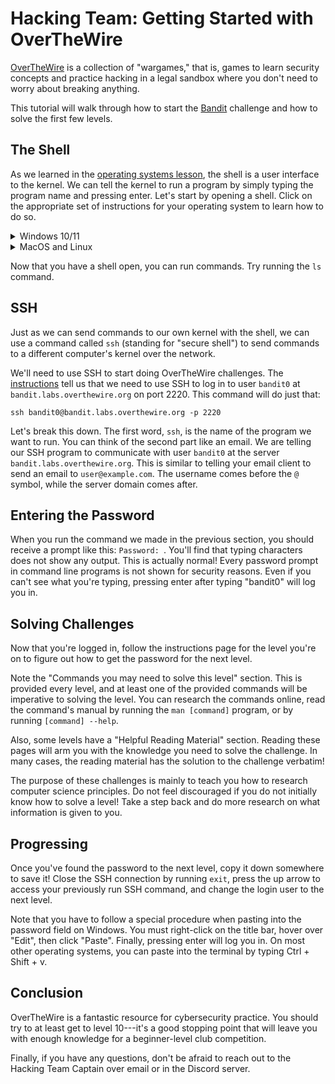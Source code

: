 <main>

# Hacking Team: Getting Started with OverTheWire

[OverTheWire](https://overthewire.org/) is a collection of
"wargames," that is, games to learn security concepts and
practice hacking in a legal sandbox where you don't need to
worry about breaking anything.

This tutorial will walk through how to start the
[Bandit](https://overthewire.org/wargames/bandit) challenge
and how to solve the first few levels.

## The Shell

As we learned in the [operating systems
lesson](../hacking-team-operating-systems), the shell is a
user interface to the kernel. We can tell the kernel to run
a program by simply typing the program name and pressing
enter. Let's start by opening a shell. Click on the
appropriate set of instructions for your operating system to
learn how to do so.

<details>
<summary>Windows 10/11</summary>
Press the Windows button, type "powershell", and press
enter. You should see a window open with a blue background
and white prompt.
</details>

<details>
<summary>MacOS and Linux</summary>
Press Ctrl + Alt + t to open a terminal, or search for a
terminal application and launch it. The appearance will vary
depending on your distribution, but it usually has a dark
background and a lighter prompt.
</details>

Now that you have a shell open, you can run commands. Try
running the `ls` command.

## SSH

Just as we can send commands to our own kernel with the
shell, we can use a command called `ssh` (standing for
"secure shell") to send commands to a different computer's
kernel over the network.

We'll need to use SSH to start doing OverTheWire challenges.
The [instructions](https://overthewire.org/wargames/bandit)
tell us that we need to use SSH to log in to user `bandit0`
at `bandit.labs.overthewire.org` on port 2220. This command
will do just that:

`ssh bandit0@bandit.labs.overthewire.org -p 2220`

Let's break this down. The first word, `ssh`, is the name of
the program we want to run. You can think of the second part
like an email. We are telling our SSH program to communicate
with user `bandit0` at the server
`bandit.labs.overthewire.org`. This is similar to telling
your email client to send an email to `user@example.com`.
The username comes before the `@` symbol, while the server
domain comes after.

## Entering the Password

When you run the command we made in the previous section,
you should receive a prompt like this: `Password: `. You'll
find that typing characters does not show any output. This
is actually normal! Every password prompt in command line
programs is not shown for security reasons. Even if you
can't see what you're typing, pressing enter after typing
"bandit0" will log you in.

## Solving Challenges

Now that you're logged in, follow the instructions page for
the level you're on to figure out how to get the password
for the next level.

Note the "Commands you may need to solve this level"
section. This is provided every level, and at least one of
the provided commands will be imperative to solving the
level. You can research the commands online, read the
command's manual by running the `man [command]` program, or
by running `[command] --help`.

Also, some levels have a "Helpful Reading
Material" section. Reading these pages will arm you with the
knowledge you need to solve the challenge. In many cases,
the reading material has the solution to the challenge
verbatim!

The purpose of these challenges is mainly to teach you how
to research computer science principles. Do not feel
discouraged if you do not initially know how to solve a
level! Take a step back and do more research on what
information is given to you.

## Progressing

Once you've found the password to the next level, copy it
down somewhere to save it! Close the SSH connection by
running `exit`, press the up arrow to access your previously
run SSH command, and change the login user to the next
level.

Note that you have to follow a special procedure when
pasting into the password field on Windows. You must
right-click on the title bar, hover over "Edit", then click
"Paste". Finally, pressing enter will log you in. On most
other operating systems, you can paste into the terminal by
typing Ctrl + Shift + v.

## Conclusion

OverTheWire is a fantastic resource for cybersecurity
practice. You should try to at least get to level 10---it's
a good stopping point that will leave you with enough
knowledge for a beginner-level club competition.

Finally, if you have any questions, don't be afraid to reach
out to the Hacking Team Captain over email or in the Discord
server.

</main>
